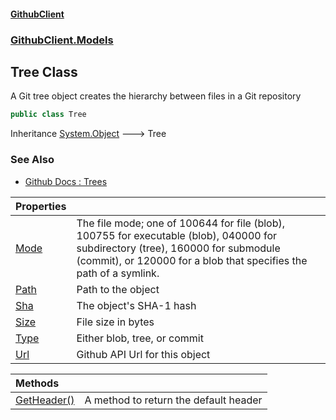 #### [GithubClient](index 'index')
### [GithubClient.Models](GithubClient.Models 'GithubClient.Models')

## Tree Class

A Git tree object creates the hierarchy between files in a Git repository

```csharp
public class Tree
```

Inheritance [System.Object](https://docs.microsoft.com/en-us/dotnet/api/System.Object 'System.Object') &#129106; Tree

### See Also
- [Github Docs : Trees](https://docs.github.com/en/rest/git/trees 'https://docs.github.com/en/rest/git/trees')

| Properties | |
| :--- | :--- |
| [Mode](GithubClient.Models.Tree.Mode 'GithubClient.Models.Tree.Mode') | The file mode; one of 100644 for file (blob), 100755 for executable (blob), 040000 for subdirectory (tree), 160000 for submodule (commit), or 120000 for a blob that specifies the path of a symlink. |
| [Path](GithubClient.Models.Tree.Path 'GithubClient.Models.Tree.Path') | Path to the object |
| [Sha](GithubClient.Models.Tree.Sha 'GithubClient.Models.Tree.Sha') | The object's SHA-1 hash |
| [Size](GithubClient.Models.Tree.Size 'GithubClient.Models.Tree.Size') | File size in bytes |
| [Type](GithubClient.Models.Tree.Type 'GithubClient.Models.Tree.Type') | Either blob, tree, or commit |
| [Url](GithubClient.Models.Tree.Url 'GithubClient.Models.Tree.Url') | Github API Url for this object |

| Methods | |
| :--- | :--- |
| [GetHeader()](GithubClient.Models.Tree.GetHeader() 'GithubClient.Models.Tree.GetHeader()') | A method to return the default header |
